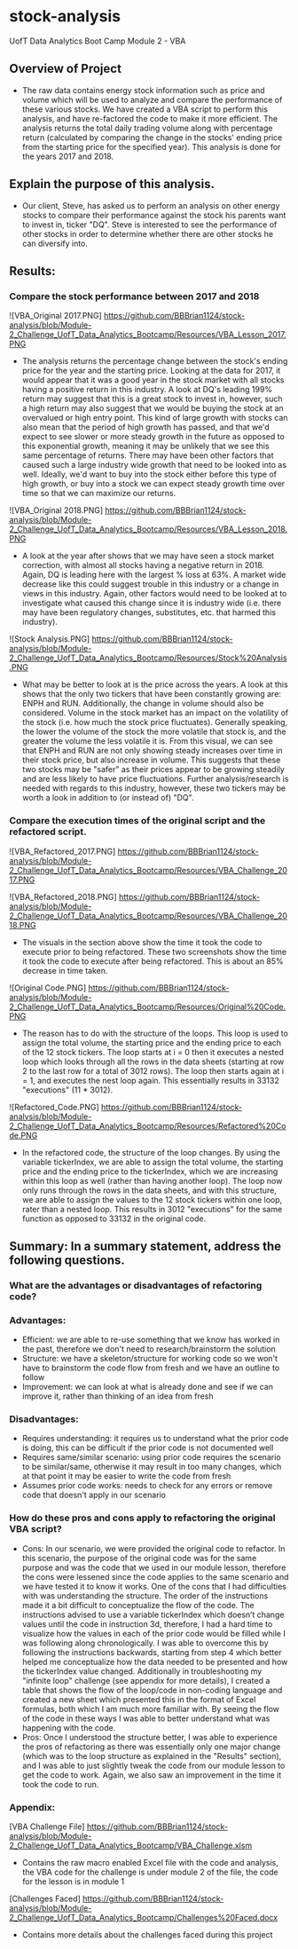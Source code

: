 # stock-analysis
UofT Data Analytics Boot Camp Module 2 - VBA
## Overview of Project
* The raw data contains energy stock information such as price and volume which will be used to analyze and compare the performance of these various stocks. We have created a VBA script to perform this analysis, and have re-factored the code to make it more efficient. The analysis returns the total daily trading volume along with percentage return (calculated by comparing the change in the stocks' ending price from the starting price for the specified year). This analysis is done for the years 2017 and 2018.
## Explain the purpose of this analysis.
* Our client, Steve, has asked us to perform an analysis on other energy stocks to compare their performance against the stock his parents want to invest in, ticker "DQ". Steve is interested to see the performance of other stocks in order to determine whether there are other stocks he can diversify into. 
## Results: 
### Compare the stock performance between 2017 and 2018
![VBA_Original 2017.PNG] https://github.com/BBBrian1124/stock-analysis/blob/Module-2_Challenge_UofT_Data_Analytics_Bootcamp/Resources/VBA_Lesson_2017.PNG
* The analysis returns the percentage change between the stock's ending price for the year and the starting price. Looking at the data for 2017, it would appear that it was a good year in the stock market with all stocks having a positive return in this industry. A look at DQ's leading 199% return may suggest that this is a great stock to invest in, however, such a high return may also suggest that we would be buying the stock at an overvalued or high entry point. This kind of large growth with stocks can also mean that the period of high growth has passed, and that we'd expect to see slower or more steady growth in the future as opposed to this exponential growth, meaning it may be unlikely that we see this same percentage of returns. There may have been other factors that caused such a large industry wide growth that need to be looked into as well. Ideally, we'd want to buy into the stock either before this type of high growth, or buy into a stock we can expect steady growth time over time so that we can maximize our returns.

![VBA_Original 2018.PNG] https://github.com/BBBrian1124/stock-analysis/blob/Module-2_Challenge_UofT_Data_Analytics_Bootcamp/Resources/VBA_Lesson_2018.PNG
* A look at the year after shows that we may have seen a stock market correction, with almost all stocks having a negative return in 2018. Again, DQ is leading here with the largest % loss at 63%. A market wide decrease like this could suggest trouble in this industry or a change in views in this industry. Again, other factors would need to be looked at to investigate what caused this change since it is industry wide (i.e. there may have been regulatory changes, substitutes, etc. that harmed this industry).

![Stock Analysis.PNG] https://github.com/BBBrian1124/stock-analysis/blob/Module-2_Challenge_UofT_Data_Analytics_Bootcamp/Resources/Stock%20Analysis.PNG
* What may be better to look at is the price across the years. A look at this shows that the only two tickers that have been constantly growing are: ENPH and RUN. Additionally, the change in volume should also be considered. Volume in the stock market has an impact on the volatility of the stock (i.e. how much the stock price fluctuates). Generally speaking, the lower the volume of the stock the more volatile that stock is, and the greater the volume the less volatile it is. From this visual, we can see that ENPH and RUN are not only showing steady increases over time in their stock price, but also increase in volume. This suggests that these two stocks may be "safer" as their prices appear to be growing steadily and are less likely to have price fluctuations. Further analysis/research is needed with regards to this industry, however, these two tickers may be worth a look in addition to (or instead of) "DQ".

### Compare the execution times of the original script and the refactored script.
![VBA_Refactored_2017.PNG] https://github.com/BBBrian1124/stock-analysis/blob/Module-2_Challenge_UofT_Data_Analytics_Bootcamp/Resources/VBA_Challenge_2017.PNG

![VBA_Refactored_2018.PNG] https://github.com/BBBrian1124/stock-analysis/blob/Module-2_Challenge_UofT_Data_Analytics_Bootcamp/Resources/VBA_Challenge_2018.PNG
* The visuals in the section above show the time it took the code to execute prior to being refactored. These two screenshots show the time it took the code to execute after being refactored. This is about an 85% decrease in time taken. 

![Original Code.PNG] https://github.com/BBBrian1124/stock-analysis/blob/Module-2_Challenge_UofT_Data_Analytics_Bootcamp/Resources/Original%20Code.PNG
* The reason has to do with the structure of the loops. This loop is used to assign the total volume, the starting price and the ending price to each of the 12 stock tickers. The loop starts at i = 0 then it executes a nested loop which looks through all the rows in the data sheets (starting at row 2 to the last row for a total of 3012 rows). The loop then starts again at i = 1, and executes the nest loop again. This essentially results in 33132 "executions" (11 * 3012).

![Refactored_Code.PNG] https://github.com/BBBrian1124/stock-analysis/blob/Module-2_Challenge_UofT_Data_Analytics_Bootcamp/Resources/Refactored%20Code.PNG
* In the refactored code, the structure of the loop changes. By using the variable tickerIndex, we are able to assign the total volume, the starting price and the ending price to the tickerIndex, which we are increasing within this loop as well (rather than having another loop). The loop now only runs through the rows in the data sheets, and with this structure, we are able to assign the values to the 12 stock tickers within one loop, rater than a nested loop. This results in 3012 "executions" for the same function as opposed to 33132 in the original code.

## Summary: In a summary statement, address the following questions.
### What are the advantages or disadvantages of refactoring code?
### Advantages:
* Efficient: we are able to re-use something that we know has worked in the past, therefore we don't need to research/brainstorm the solution
* Structure: we have a skeleton/structure for working code so we won't have to brainstorm the code flow from fresh and we have an outline to follow
* Improvement: we can look at what is already done and see if we can improve it, rather than thinking of an idea from fresh
### Disadvantages:
* Requires understanding: it requires us to understand what the prior code is doing, this can be difficult if the prior code is not documented well
* Requires same/similar scenario: using prior code requires the scenario to be similar/same, otherwise it may result in too many changes, which at that point it may be easier to write the code from fresh
* Assumes prior code works: needs to check for any errors or remove code that doesn't apply in our scenario
### How do these pros and cons apply to refactoring the original VBA script?
* Cons: In our scenario, we were provided the original code to refactor. In this scenario, the purpose of the original code was for the same purpose and was the code that we used in our module lesson, therefore the cons were lessened since the code applies to the same scenario and we have tested it to know it works. One of the cons that I had difficulties with was understanding the structure. The order of the instructions made it a bit difficult to conceptualize the flow of the code. The instructions advised to use a variable tickerIndex which doesn’t change values until the code in instruction 3d, therefore, I had a hard time to visualize how the values in each of the prior code would be filled while I was following along chronologically. I was able to overcome this by following the instructions backwards, starting from step 4 which better helped me conceptualize how the data needed to be presented and how the tickerIndex value changed. Additionally in troubleshooting my "infinite loop" challenge (see appendix for more details), I created a table that shows the flow of the loop/code in non-coding language and created a new sheet which presented this in the format of Excel formulas, both which I am much more familiar with. By seeing the flow of the code in these ways I was able to better understand what was happening with the code.
* Pros: Once I understood the structure better, I was able to experience the pros of refactoring as there was essentially only one major change (which was to the loop structure as explained in the "Results" section), and I was able to just slightly tweak the code from our module lesson to get the code to work. Again, we also saw an improvement in the time it took the code to run.

### Appendix:
[VBA Challenge File] https://github.com/BBBrian1124/stock-analysis/blob/Module-2_Challenge_UofT_Data_Analytics_Bootcamp/VBA_Challenge.xlsm
* Contains the raw macro enabled Excel file with the code and analysis, the VBA code for the challenge is under module 2 of the file, the code for the lesson is in module 1

[Challenges Faced] https://github.com/BBBrian1124/stock-analysis/blob/Module-2_Challenge_UofT_Data_Analytics_Bootcamp/Challenges%20Faced.docx 
* Contains more details about the challenges faced during this project
